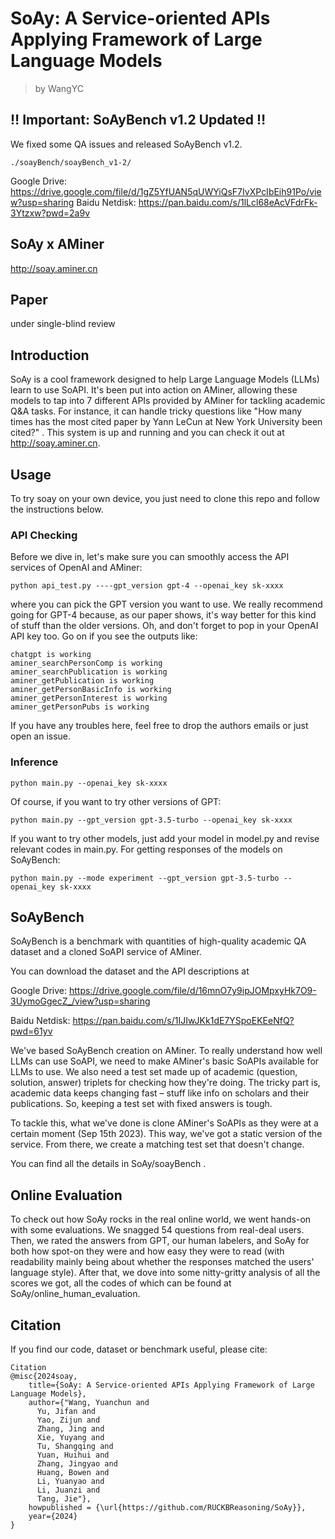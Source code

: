# SoAy: A Service-oriented APIs Applying Framework of Large Language Models
> by WangYC
## ‼️ Important: SoAyBench v1.2 Updated ‼️
We fixed some QA issues and released SoAyBench v1.2.
```
./soayBench/soayBench_v1-2/
```
Google Drive: https://drive.google.com/file/d/1gZ5YfUAN5qUWYiQsF7IvXPcIbEih91Po/view?usp=sharing
Baidu Netdisk: https://pan.baidu.com/s/1lLcl68eAcVFdrFk-3Ytzxw?pwd=2a9v 
## SoAy x AMiner
http://soay.aminer.cn
## Paper
under single-blind review

## Introduction
SoAy is a cool framework designed to help Large Language Models (LLMs) learn to use SoAPI. It's been put into action on AMiner, allowing these models to tap into 7 different APIs provided by AMiner for tackling academic Q&A tasks. For instance, it can handle tricky questions like "How many times has the most cited paper by Yann LeCun at New York University been cited?" . This system is up and running and you can check it out at http://soay.aminer.cn.

## Usage
To try soay on your own device, you just need to clone this repo and follow the instructions below.

### API Checking
Before we dive in, let's make sure you can smoothly access the API services of OpenAI and AMiner:
```
python api_test.py ----gpt_version gpt-4 --openai_key sk-xxxx
```
where you can pick the GPT version you want to use. We really recommend going for GPT-4 because, as our paper shows, it's way better for this kind of stuff than the older versions. 
Oh, and don't forget to pop in your OpenAI API key too.
Go on if you see the outputs like:
```
chatgpt is working
aminer_searchPersonComp is working
aminer_searchPublication is working
aminer_getPublication is working
aminer_getPersonBasicInfo is working
aminer_getPersonInterest is working
aminer_getPersonPubs is working
```
If you have any troubles here, feel free to drop the authors emails or just open an issue.

### Inference
```
python main.py --openai_key sk-xxxx
```
Of course, if you want to try other versions of GPT:
```
python main.py --gpt_version gpt-3.5-turbo --openai_key sk-xxxx
```
If you want to try other models, just add your model in model.py and revise relevant codes in main.py.
For getting responses of the models on SoAyBench:
```
python main.py --mode experiment --gpt_version gpt-3.5-turbo --openai_key sk-xxxx
```

## SoAyBench

SoAyBench is a benchmark with quantities of high-quality academic QA dataset and a cloned SoAPI service of AMiner.

You can download the dataset and the API descriptions at

Google Drive: https://drive.google.com/file/d/16mnO7y9ipJOMpxyHk7O9-3UymoGgecZ_/view?usp=sharing

Baidu Netdisk: https://pan.baidu.com/s/1IJIwJKk1dE7YSpoEKEeNfQ?pwd=61yv

We've based SoAyBench creation on AMiner. To really understand how well LLMs can use SoAPI, we need to make AMiner's basic SoAPIs available for LLMs to use. We also need a test set made up of academic (question, solution, answer) triplets for checking how they're doing. The tricky part is, academic data keeps changing fast – stuff like info on scholars and their publications. So, keeping a test set with fixed answers is tough.

To tackle this, what we've done is clone AMiner's SoAPIs as they were at a certain moment (Sep 15th 2023). This way, we've got a static version of the service. From there, we create a matching test set that doesn't change.

You can find all the details in SoAy/soayBench .

## Online Evaluation
To check out how SoAy rocks in the real online world, we went hands-on with some evaluations. We snagged 54 questions from real-deal users. Then, we rated the answers from GPT, our human labelers, and SoAy for both how spot-on they were and how easy they were to read (with readability mainly being about whether the responses matched the users' language style). After that, we dove into some nitty-gritty analysis of all the scores we got, all the codes of which can be found at SoAy/online_human_evaluation.


## Citation
If you find our code, dataset or benchmark useful, please cite:
```
Citation
@misc{2024soay,
    title={SoAy: A Service-oriented APIs Applying Framework of Large Language Models},
    author={"Wang, Yuanchun and
      Yu, Jifan and
      Yao, Zijun and
      Zhang, Jing and
      Xie, Yuyang and
      Tu, Shangqing and
      Yuan, Huihui and
      Zhang, Jingyao and
      Huang, Bowen and
      Li, Yuanyao and
      Li, Juanzi and
      Tang, Jie"},
    howpublished = {\url{https://github.com/RUCKBReasoning/SoAy}},
    year={2024}
}
```
